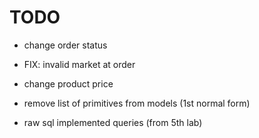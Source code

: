 # TODO

- change order status
- FIX: invalid market at order
- change product price

- remove list of primitives from models (1st normal form)

<!-- This task should be the last one -->

- raw sql implemented queries (from 5th lab)
